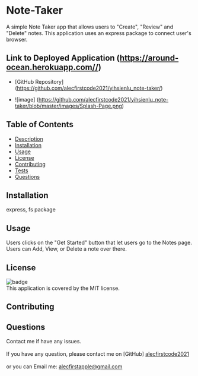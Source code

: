 # Note-Taker


 A simple Note Taker app that allows users to "Create", "Review" and "Delete" notes. This application uses an express package to connect user's browser.
 
 ## Link to Deployed Application (https://around-ocean.herokuapp.com//)
 * [GitHub Repository]  (https://github.com/alecfirstcode2021/yihsienlu_note-taker/)

 * ![image] (https://github.com/alecfirstcode2021/yihsienlu_note-taker/blob/master/images/Splash-Page.png)



## Table of Contents
- [Description](#description)
- [Installation](#installation)
- [Usage](#usage)
- [License](#license)
- [Contributing](#contributing)
- [Tests](#tests)
- [Questions](#questions)

## Installation
 express, fs package

## Usage
 Users clicks on the "Get Started" button that let users go to the Notes page. Users can Add, View, or Delete a note over there.

## License
![badge](https://img.shields.io/badge/license-MIT-brightpink)
<br />
This application is covered by the MIT license. 

## Contributing
 

## Questions
Contact me if have any issues.<br />
<br />
If you have any question, please contact me on [GitHub] [alecfirstcode2021](https://github.com/alecfirstcode2021)<br />
<br />
or you can Email me: alecfirstapple@gmail.com<br /><br />


